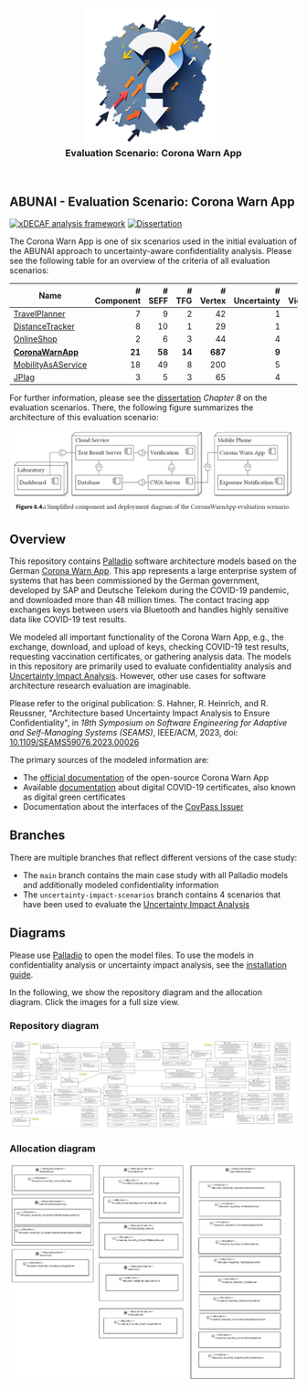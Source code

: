 <p align="center"> 
    <h3 align="center"><img alt="ABUNAI" src="abunai-art-240.png"><br>
    Evaluation Scenario: Corona Warn App</h3>
</p>
<p>&nbsp;</p>

## ABUNAI - Evaluation Scenario: Corona Warn App

[![xDECAF analysis framework](https://img.shields.io/badge/xDECAF%20analysis%20framework-v4.0.0-orange?style=flat-square&logo=eclipse&logoColor=white)](https://dataflowanalysis.org)
[![Dissertation](https://img.shields.io/badge/Dissertation-Available-green?style=flat-square&logo=GitBook&logoColor=white)](https://doi.org/10.5445/IR/1000178700)

The Corona Warn App is one of six scenarios used in the initial evaluation of the ABUNAI approach to uncertainty-aware confidentiality analysis. Please see the following table for an overview of the criteria of all evaluation scenarios:

| Name                | # Component | # SEFF | # TFG | # Vertex | # Uncertainty | # Violation |
|---------------------|-------------:|--------:|-------:|----------:|----------------:|--------------:|
| [TravelPlanner](https://github.com/DataFlowAnalysis/DataFlowAnalysis)       | 7           | 9      | 2     | 42       | 1              | 1            |
| [DistanceTracker](https://github.com/DataFlowAnalysis/DataFlowAnalysis)     | 8           | 10     | 1     | 29       | 1              | 1            |
| [OnlineShop](https://github.com/abunai-dev/EvaluationScenario-OnlineShop)          | 2           | 6      | 3     | 44       | 4              | 24           |
| **[CoronaWarnApp](https://github.com/abunai-dev/EvaluationScenario-CoronaWarnApp)**       | **21**          | **58**     | **14**    | **687**      | **9**              | **163**          |
| [MobilityAsAService](https://github.com/abunai-dev/EvaluationScenario-MaaS)  | 18          | 49     | 8     | 200      | 5              | 6            |
| [JPlag](https://github.com/abunai-dev/EvaluationScenario-JPlag)               | 3           | 5      | 3     | 65       | 4              | 26           |

For further information, please see the [dissertation](https://doi.org/10.5445/IR/1000178700) *Chapter 8* on the evaluation scenarios. There, the following figure summarizes the architecture of this evaluation scenario:

![Architecture](architecture.png)

## Overview

This repository contains [Palladio](https://www.palladio-simulator.com/) software architecture models based on the German [Corona Warn App](https://www.coronawarn.app/en/). This app represents a large enterprise system of systems that has been commissioned by the German government, developed by SAP and Deutsche Telekom during the COVID-19 pandemic, and downloaded more than 48 million times. The contact tracing app exchanges keys between users via Bluetooth and handles highly sensitive data like COVID-19 test results.

We modeled all important functionality of the Corona Warn App, e.g., the exchange, download, and upload of keys, checking COVID-19 test results, requesting vaccination certificates, or gathering analysis data. The models in this repository are primarily used to evaluate confidentiality analysis and [Uncertainty Impact Analysis](https://github.com/abunai-dev/UncertaintyImpactAnalysis). However, other use cases for software architecture research evaluation are imaginable.

Please refer to the original publication: S. Hahner, R. Heinrich, and R. Reussner, "Architecture based Uncertainty Impact Analysis to Ensure Confidentiality", in *18th Symposium on Software Engineering for Adaptive and Self-Managing Systems (SEAMS)*, IEEE/ACM, 2023, doi: [10.1109/SEAMS59076.2023.00026](https://doi.org/10.1109/SEAMS59076.2023.00026)

The primary sources of the modeled information are:

- The [official documentation](https://github.com/corona-warn-app/cwa-documentation/blob/main/solution_architecture.md) of the open-source Corona Warn App
- Available [documentation](https://health.ec.europa.eu/system/files/2021-04/digital-green-certificates_dt-specifications_en_0.pdf) about digital COVID-19 certificates, also known as digital green certificates
- Documentation about the interfaces of the [CovPass Issuer](https://github.com/Digitaler-Impfnachweis/documentation)

## Branches

There are multiple branches that reflect different versions of the case study:

- The `main` branch contains the main case study with all Palladio models and additionally modeled confidentiality information
- The `uncertainty-impact-scenarios` branch contains 4 scenarios that have been used to evaluate the [Uncertainty Impact Analysis](https://github.com/abunai-dev/UncertaintyImpactAnalysis)

## Diagrams

Please use [Palladio](https://www.palladio-simulator.com/) to open the model files. To use the models in confidentiality analysis or uncertainty impact analysis, see the [installation guide](https://github.com/abunai-dev/UncertaintyImpactAnalysis).

In the following, we show the repository diagram and the allocation diagram. Click the images for a full size view.

### Repository diagram

[![Repository diagram](docs/repository.png)](https://raw.githubusercontent.com/abunai-dev/CaseStudy-CoronaWarnApp/main/docs/repository.png)

### Allocation diagram

[![Allocation diagram](docs/allocation.png)](https://raw.githubusercontent.com/abunai-dev/CaseStudy-CoronaWarnApp/main/docs/allocation.png)

